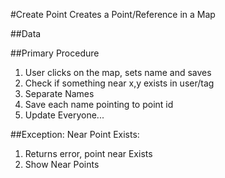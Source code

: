 #Create Point
Creates a Point/Reference in a Map

##Data
<point id>
  <x coord>
  <y coord>
  <name>

<tag id>
<user id>

##Primary Procedure
1. User clicks on the map, sets name and saves
2. Check if something near x,y exists in user/tag
3. Separate Names
4. Save each name pointing to point id
5. Update Everyone...

##Exception: Near Point Exists:
1. Returns error, point near Exists
2. Show Near Points

